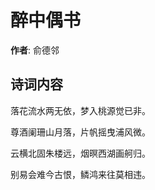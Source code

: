 # 醉中偶书

**作者**: 俞德邻

## 诗词内容

落花流水两无依，梦入桃源觉已非。

尊酒阑珊山月落，片帆摇曳浦风微。

云横北固朱楼远，烟暝西湖画舸归。

别易会难今古恨，鳞鸿来往莫相违。

